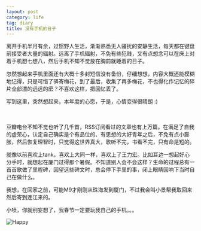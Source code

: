 ```yaml
---
layout: post
category: life
tag: diary
title: 没有手机的日子
---
```



离开手机半月有余，过惯野人生活，渐渐熟悉无人骚扰的安静生活，每天都在键盘前接受者大量的辐射。远离了手机辐射，不免有些犯贱，又有点想念可以在床上对着手机想七想八，然后手机不知不觉放在胸前就睡着的日子。

忽然想起来手机里面还有大概十多封短信没有备份，仔细想想，内容大概还能模糊地记得，只是可惜了驿寄梅花，到了最后，收集了再多梅花，不也得化作记忆的碎片全部漂的远远的麽？不喜欢这样，把回忆丢了。

写到这里，突然想起来，本年度的心愿，于是，心情变得很晴朗 :)

　　　　　　　　



豆瓣电台不知不觉也听了几千首，RSS订阅看过的文章也有上万篇。在满足了自我的虚荣心，认定自己确实是个有品位的、有思想的大好青年之后，不免有点小膨胀，然后恢复理智时，只觉得这世界真大，歌听不完，书看不完，只有命是短的。

就像以前喜欢上tank，喜欢上大同一样，喜欢上了王力宏。比如耳边一想起好心分手时，就想起在厦门过得那个暑假。不知道别人会不会这样？生命的过程总有一首首歌做了里程碑，回望这些碑文时，总会停下手里的事，闭上眼睛回响下当时自己在做什么。


我想，在回家之前，可能M9才刚刚从珠海发到厦门，不过我会叫小景帮我取回来然后寄到连江来的。

小喷，你就别妄想了，我春节一定要玩我自己的手机。。。

![Happy](/images/20110119_00.jpg)
